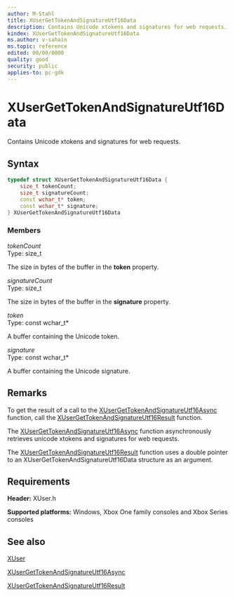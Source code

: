 ```yaml
---
author: M-Stahl
title: XUserGetTokenAndSignatureUtf16Data
description: Contains Unicode xtokens and signatures for web requests.
kindex: XUserGetTokenAndSignatureUtf16Data
ms.author: v-sahain
ms.topic: reference
edited: 00/00/0000
quality: good
security: public
applies-to: pc-gdk
---
```


# XUserGetTokenAndSignatureUtf16Data  

Contains Unicode xtokens and signatures for web requests.

## Syntax  
  
```cpp
typedef struct XUserGetTokenAndSignatureUtf16Data {  
    size_t tokenCount;  
    size_t signatureCount;  
    const wchar_t* token;  
    const wchar_t* signature;  
} XUserGetTokenAndSignatureUtf16Data  
```
  
### Members  
  
*tokenCount*  
Type: size_t  
  
The size in bytes of the buffer in the **token** property.  
  
*signatureCount*  
Type: size_t  
  
The size in bytes of the buffer in the **signature** property.  
  
*token*  
Type: const wchar_t*  
  
A buffer containing the Unicode token.  
  
*signature*  
Type: const wchar_t*  
  
A buffer containing the Unicode signature.  
  
## Remarks

To get the result of a call to the [XUserGetTokenAndSignatureUtf16Async](../functions/xusergettokenandsignatureutf16async.md) function, call the [XUserGetTokenAndSignatureUtf16Result](../functions/xusergettokenandsignatureutf16result.md) function.

The [XUserGetTokenAndSignatureUtf16Async](../functions/xusergettokenandsignatureutf16async.md) function asynchronously retrieves unicode xtokens and signatures for web requests.

The [XUserGetTokenAndSignatureUtf16Result](../functions/xusergettokenandsignatureutf16result.md) function uses a double pointer to an XUserGetTokenAndSignatureUtf16Data structure as an argument.

## Requirements  
  
**Header:** XUser.h
  
**Supported platforms:** Windows, Xbox One family consoles and Xbox Series consoles  
  
## See also

[XUser](../xuser_members.md)
  
[XUserGetTokenAndSignatureUtf16Async](../functions/xusergettokenandsignatureutf16async.md)

[XUserGetTokenAndSignatureUtf16Result](../functions/xusergettokenandsignatureutf16result.md)